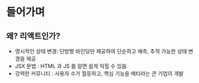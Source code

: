 # 들어가며

## 왜? 리액트인가?

- 명시적인 상태 변경: 단방향 바인딩만 제공하여 단순하고 예측, 추적 가능한 상태 변경을 제공
- JSX 문법 : HTML 과 JS 를 알면 쉽게 익힐 수 있음
- 강력한 커뮤니티 : 사용자 수가 월등하고, 핵심 기능을 메타라는 큰 기업이 개발
